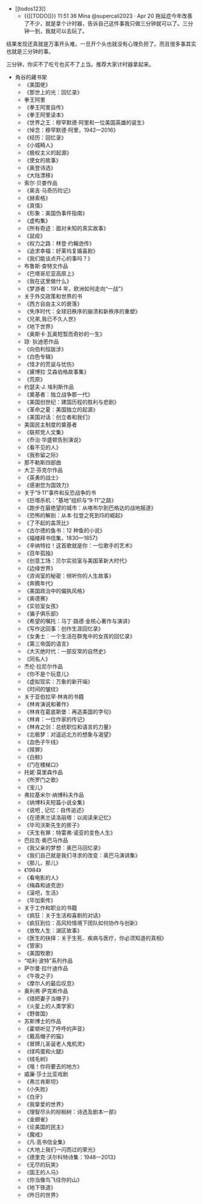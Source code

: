 - [[todos123]]
    - {{[[TODO]]}} 11:51 36 Mina
@supercali2023
·
Apr 20
拖延症今年改善了不少，就是拿个计时器，告诉自己这件事我只做三分钟就可以了。三分钟一到，我就可以去玩了。

结果发现还真就是万事开头难，一旦开个头也就没有心理负担了。而且很多事其实也就是三分钟的事。

三分钟，你买不了吃亏也买不了上当。推荐大家计时器拿起来。
- 角谷的藏书架
    - 《美国佬》
    - 《那世上的光：回忆录》
    - 拳王阿里
    - 《拳王阿里自传》
    - 《拳王阿里读本》
    - 《世界之王：穆罕默德·阿里和一位美国英雄的诞生》
    - 《悼念：穆罕默德·阿里，1942—2016》
    - 《经历：回忆录》
    - 《小城畸人》
    - 《极权主义的起源》
    - 《使女的故事》
    - 《奥登诗选》
    - 《大陆漂移》
    - 索尔·贝娄作品
    - 《奥吉·马奇历险记》
    - 《赫索格》
    - 《真情》
    - 《形象：美国伪事件指南》
    - 《虚构集》
    - 《所有奇迹：面对未知的真实故事》
    - 《鼠疫》
    - 《权力之路：林登·约翰逊传》
    - 《追求幸福：好莱坞复婚喜剧》
    - 《我们能谈点开心的事吗？》
    - 布鲁斯·查特文作品
    - 《巴塔哥尼亚高原上》
    - 《我在这里做什么》
    - 《梦游者：1914 年，欧洲如何走向“一战”》
    - 关于外交政策和世界的书
    - 《西方自由主义的衰落》
    - 《失序时代：全球旧秩序的崩溃和新秩序的重塑》
    - 《兄弟,我已不久人世》
    - 《地下世界》
    - 《奥斯卡·瓦奥短暂而奇妙的一生》
    - 琼· 狄迪恩作品
    - 《向伯利恒跋涉》
    - 《白色专辑》
    - 《怪才的荒诞与忧伤》
    - 《黛博拉·艾森伯格故事集》
    - 《荒原》
    - 约瑟夫·J. 埃利斯作品
    - 《奠基者：独立战争那一代》
    - 《美国创世纪：建国历程的胜利与悲剧》
    - 《革命之夏：美国独立的起源》
    - 《美国对话：创立者和我们》
    - 美国民主制度的奠基者
    - 《联邦党人文集》
    - 《乔治·华盛顿告别演说》
    - 《看不见的人》
    - 《我弥留之际》
    - 那不勒斯四部曲
    - 大卫·芬克尔作品
    - 《英勇的战士》
    - 《感谢您为国效力》
    - 关于“9·11”事件和反恐战争的书
    - 《巨塔杀机：“基地”组织与“9·11”之路》
    - 《跑步在最绝望的城市：从喀布尔到巴格达的战地报道》
    - 《恐怖的解剖：从本·拉登之死到IS的崛起》
    - 《了不起的盖茨比》
    - 《古尔德的鱼书：12 种鱼的小说》
    - 《福楼拜书信集，1830—1857》
    - 《辛纳特拉！这首歌就是你：一位歌手的艺术》
    - 《百年孤独》
    - 《创意工场：贝尔实验室与美国革新大时代》
    - 《边缘世界》
    - 《咨询室的秘密：倾听你的人生故事》
    - 《奔腾年代》
    - 《美国政治中的偏执风格》
    - 《奥德赛》
    - 《实验室女孩》
    - 《骗子俱乐部》
    - 《希望的嘱托：马丁·路德·金核心著作与演讲》
    - 《写作这回事：创作生涯回忆录》
    - 《女勇士：一个生活在群鬼中的女孩的回忆录》
    - 《第三帝国的语言》
    - 《大灭绝时代：一部反常的自然史》
    - 《同名人》
    - 杰伦·拉尼尔作品
    - 《你不是个玩意儿》
    - 《虚拟现实：万象的新开端》
    - 《时间的皱纹》
    - 关于亚伯拉罕·林肯的书籍
    - 《林肯演说和著作》
    - 《林肯在葛底斯堡：再造美国的字句》
    - 《林肯：一位作家的传记》
    - 《林肯之剑：总统职位和语言的力量》
    - 《北极梦：对遥远北方的想象与渴望》
    - 《血色子午线》
    - 《赎罪》
    - 《白鲸》
    - 《门在楼梯口》
    - 托妮·莫里森作品
    - 《所罗门之歌》
    - 《宠儿》
    - 弗拉基米尔·纳博科夫作品
    - 《纳博科夫短篇小说全集》
    - 《说吧 , 记忆：自传追述》
    - 《在德黑兰读洛丽塔：以阅读来记忆》
    - 《毕司沃斯先生的房子》
    - 《天生有罪：特雷弗·诺亚的变色人生》
    - 巴拉克·奥巴马作品
    - 《我父亲的梦想：奥巴马回忆录》
    - 《我们自己就是我们寻求的改变：奥巴马演讲集》
    - 《那儿，那儿》
    - 《1984》
    - 《看电影的人》
    - 《梅森和迪克逊》
    - 《滚吧，生活》
    - 《毕加索传》
    - 关于工作和职业的书籍
    - 《疯狂：关于生活和喜剧的对话》
    - 《疯狂到位：高风险情境下团队如何协作与创新》
    - 《放牧人生：湖区故事》
    - 《医生的抉择：关于生死、疾病与医疗，你必须知道的真相》
    - 《管家》
    - 《美国牧歌》
    - “哈利·波特”系列作品
    - 萨尔曼·拉什迪作品
    - 《午夜之子》
    - 《摩尔人的最后叹息》
    - 奥利弗·萨克斯作品
    - 《错把妻子当帽子》
    - 《火星上的人类学家》
    - 《野兽国》
    - 苏斯博士的作品
    - 《霍顿听见了呼呼的声音》
    - 《戴高帽子的猫》
    - 《冒牌儿圣诞老人鬼机灵》
    - 《绿鸡蛋和火腿》
    - 《绒毛树》
    - 《哦！你将要去的地方》
    - 威廉·莎士比亚戏剧
    - 《弗兰肯斯坦》
    - 《小失败》
    - 《白牙》
    - 《我挚爱的世界》
    - 《理智尽头的棕榈树：诗选及剧本一部》
    - 《金翅雀》
    - 《论美国的民主》
    - 《魔戒》
    - 《凡·高书信全集》
    - 《大地上我们一闪而过的荣光》
    - 《德里克·沃尔科特诗集：1948—2013》
    - 《无尽的玩笑》
    - 《国王的人马》
    - 《你当像鸟飞往你的山》
    - 《地下铁道》
    - 《昨日的世界》
